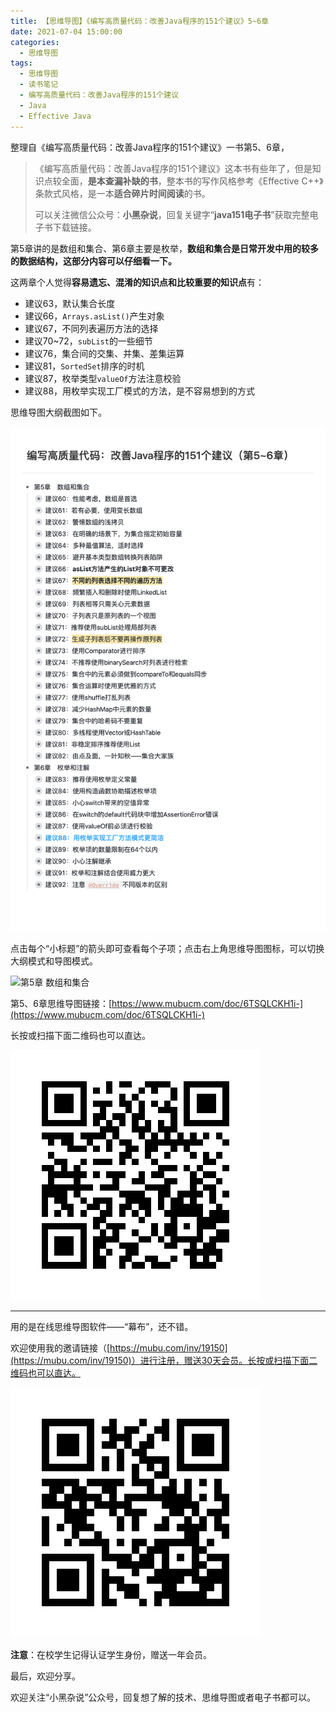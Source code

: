 ```yaml
---
title: 【思维导图】《编写高质量代码：改善Java程序的151个建议》5~6章
date: 2021-07-04 15:00:00
categories:
  - 思维导图
tags:
  - 思维导图
  - 读书笔记
  - 编写高质量代码：改善Java程序的151个建议
  - Java
  - Effective Java
---
```


整理自《编写高质量代码：改善Java程序的151个建议》一书第5、6章，

> 《编写高质量代码：改善Java程序的151个建议》这本书有些年了，但是知识点较全面，**是本查漏补缺的书**，整本书的写作风格参考《Effective C++》条款式风格，是一本**适合碎片时间阅读**的书。
>
> 
>
> 可以关注微信公众号：**小黑杂说**，回复关键字“**java151电子书**”获取完整电子书下载链接。



第5章讲的是数组和集合、第6章主要是枚举，**数组和集合是日常开发中用的较多的数据结构，这部分内容可以仔细看一下。**

这两章个人觉得**容易遗忘、混淆的知识点和比较重要的知识点**有：

- 建议63，默认集合长度
- 建议66，`Arrays.asList()`产生对象
- 建议67，不同列表遍历方法的选择
- 建议70~72，`subList`的一些细节
- 建议76，集合间的交集、并集、差集运算
- 建议81，`SortedSet`排序的时机
- 建议87，枚举类型`valueOf`方法注意校验
- 建议88，用枚举实现工厂模式的方法，是不容易想到的方式

思维导图大纲截图如下。

![《编写高质量代码：改善Java程序的151个建议》5~6章](https://raw.githubusercontent.com/wuruofan/image_repo/main/img/编写高质量代码：改善Java程序的151个建议（第5_6章）.png)



点击每个“小标题”的箭头即可查看每个子项；点击右上角思维导图图标，可以切换大纲模式和导图模式。



![第5章 数组和集合](https://raw.githubusercontent.com/wuruofan/image_repo/main/img/mindmap-java-151-chapter-5.png)



第5、6章思维导图链接：[https://www.mubucm.com/doc/6TSQLCKH1i-](https://www.mubucm.com/doc/6TSQLCKH1i-)

长按或扫描下面二维码也可以直达。

![第5~6章思维导图二维码](https://raw.githubusercontent.com/wuruofan/image_repo/main/img/qrcode-java-151-chapter-5-6.png)



---

用的是在线思维导图软件——“幕布”，还不错。

欢迎使用我的邀请链接（[https://mubu.com/inv/19150](https://mubu.com/inv/19150)）进行注册，赠送30天会员。长按或扫描下面二维码也可以直达。

![幕布邀请二维码](https://raw.githubusercontent.com/wuruofan/image_repo/main/img/mubu_invite.png)

**注意**：在校学生记得认证学生身份，赠送一年会员。



最后，欢迎分享。

欢迎关注“小黑杂说”公众号，回复想了解的技术、思维导图或者电子书都可以。
